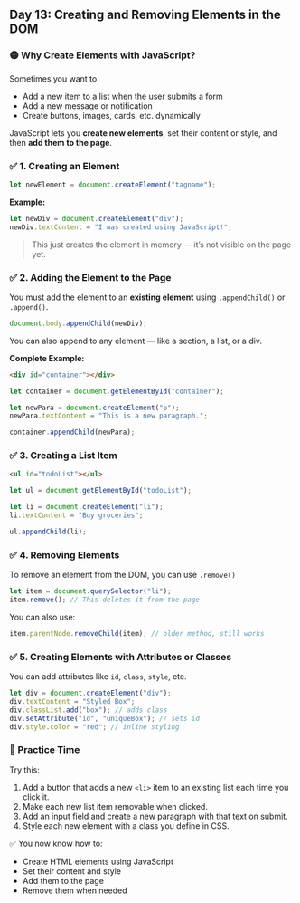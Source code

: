 <article class="day-block">

## Day 13: Creating and Removing Elements in the DOM

<div class="section-break"></div>

### 🟡 Why Create Elements with JavaScript?

Sometimes you want to:

- Add a new item to a list when the user submits a form
- Add a new message or notification
- Create buttons, images, cards, etc. dynamically

JavaScript lets you **create new elements**, set their content or style, and then **add them to the page**.

<div class="section-break"></div>

### ✅ 1. Creating an Element

```js
let newElement = document.createElement("tagname");
```

**Example:**

```js
let newDiv = document.createElement("div");
newDiv.textContent = "I was created using JavaScript!";
```

> This just creates the element in memory — it’s not visible on the page yet.

<div class="section-break"></div>

### ✅ 2. Adding the Element to the Page

You must add the element to an **existing element** using `.appendChild()` or `.append()`.

```js
document.body.appendChild(newDiv);
```

You can also append to any element — like a section, a list, or a div.

**Complete Example:**

```html
<div id="container"></div>
```

```js
let container = document.getElementById("container");

let newPara = document.createElement("p");
newPara.textContent = "This is a new paragraph.";

container.appendChild(newPara);
```

<div class="section-break"></div>

### ✅ 3. Creating a List Item

```html
<ul id="todoList"></ul>
```

```js
let ul = document.getElementById("todoList");

let li = document.createElement("li");
li.textContent = "Buy groceries";

ul.appendChild(li);
```

<div class="section-break"></div>

### ✅ 4. Removing Elements

To remove an element from the DOM, you can use `.remove()`

```js
let item = document.querySelector("li");
item.remove(); // This deletes it from the page
```

You can also use:

```js
item.parentNode.removeChild(item); // older method, still works
```

<div class="section-break"></div>

### ✅ 5. Creating Elements with Attributes or Classes

You can add attributes like `id`, `class`, `style`, etc.

```js
let div = document.createElement("div");
div.textContent = "Styled Box";
div.classList.add("box"); // adds class
div.setAttribute("id", "uniqueBox"); // sets id
div.style.color = "red"; // inline styling
```

<div class="section-break"></div>

<div class="practice">

### 🔸 Practice Time

Try this:

1. Add a button that adds a new `<li>` item to an existing list each time you click it.
2. Make each new list item removable when clicked.
3. Add an input field and create a new paragraph with that text on submit.
4. Style each new element with a class you define in CSS.

</div>

<div class="section-break"></div>

✅ You now know how to:

- Create HTML elements using JavaScript
- Set their content and style
- Add them to the page
- Remove them when needed

</article>
